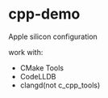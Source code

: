 # cpp-demo

Apple silicon configuration

work with:

- CMake Tools
- CodeLLDB
- clangd(not c_cpp_tools)

